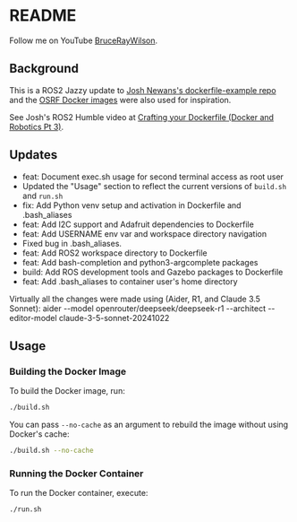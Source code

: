 # README

Follow me on YouTube [BruceRayWilson](https://www.youtube.com/channel/UCYkXxe6CGAHwopdYC8l5A1Q).

## Background

This is a ROS2 Jazzy update to [Josh Newans's dockerfile-example repo](https://github.com/joshnewans/dockerfile_example) and the [OSRF Docker images](https://github.com/osrf/docker_images) were also used for inspiration.

See Josh's ROS2 Humble video at [Crafting your Dockerfile (Docker and Robotics Pt 3)](https://www.youtube.com/watch?v=RbP5cARP-SM).

## Updates

- feat: Document exec.sh usage for second terminal access as root user
- Updated the "Usage" section to reflect the current versions of `build.sh` and `run.sh`
- fix: Add Python venv setup and activation in Dockerfile and .bash_aliases
- feat: Add I2C support and Adafruit dependencies to Dockerfile
- feat: Add USERNAME env var and workspace directory navigation
- Fixed bug in .bash_aliases.
- feat: Add ROS2 workspace directory to Dockerfile
- feat: Add bash-completion and python3-argcomplete packages
- build: Add ROS development tools and Gazebo packages to Dockerfile
- feat: Add .bash_aliases to container user's home directory

Virtually all the changes were made using (Aider, R1, and Claude 3.5 Sonnet):
aider --model openrouter/deepseek/deepseek-r1 --architect --editor-model claude-3-5-sonnet-20241022

## Usage

### Building the Docker Image

To build the Docker image, run:

```bash
./build.sh
```

You can pass `--no-cache` as an argument to rebuild the image without using Docker's cache:

```bash
./build.sh --no-cache
```

### Running the Docker Container

To run the Docker container, execute:

```bash
./run.sh
```
